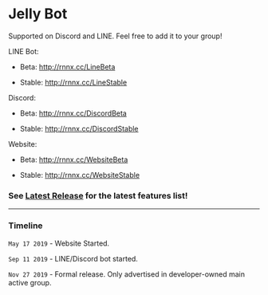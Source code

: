 # Jelly Bot

Supported on Discord and LINE. Feel free to add it to your group!



LINE Bot:

- Beta: http://rnnx.cc/LineBeta

- Stable: http://rnnx.cc/LineStable

Discord:

- Beta: http://rnnx.cc/DiscordBeta

- Stable: http://rnnx.cc/DiscordStable

Website:

- Beta: http://rnnx.cc/WebsiteBeta

- Stable: http://rnnx.cc/WebsiteStable

### See [Latest Release](https://github.com/RaenonX/Jelly-Bot/releases/latest) for the latest features list!

<hr>

### Timeline

`May 17 2019` - Website Started.

`Sep 11 2019` - LINE/Discord bot started.

`Nov 27 2019` - Formal release. Only advertised in developer-owned main active group.
